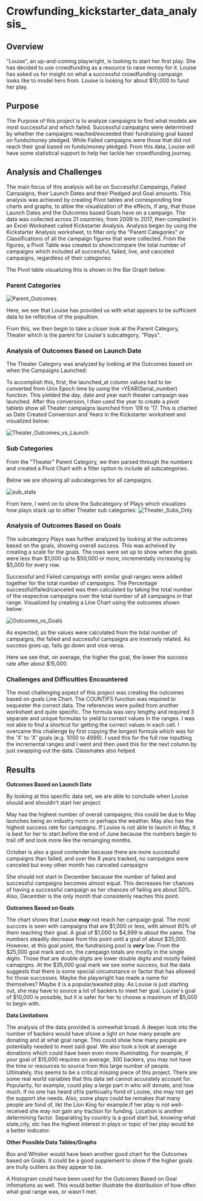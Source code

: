 # **Crowfunding_kickstarter_data_analysis_** #



## **Overview** ## 
“Louise”, an up-and-coming playwright, is looking to start her first play. She has decided to use crowdfunding as a resource to raise money for it. Louise has asked us for insight on what a successful crowdfunding campaign looks like to model hers from. Louise is looking for about $10,000 to fund her play. 



## **Purpose** ## 

The Purpose of this project is to analyze campaigns to find what models are most successful and which failed. Successful campaigns were determined by whether the campaigns reached/exceeded their fundraising goal based on funds/money pledged. While Failed campaigns were those that did not reach their goal based on funds/money pledged. From this data, Louise will have some statistical support to help her tackle her crowdfunding journey. 

## **Analysis and Challenges** ##

The main focus of this analysis will be on Successful Campaings, Failed Campaigns, their Launch Dates and their Pledged and Goal amounts. This analysis was achieved by creating Pivot tables and corresponding line charts and graphs, to allow the visualization of the effects, if any, that those Launch Dates and the Outcomes based Goals have on a campaign. The data was collected across 21 countries, from 2009 to 2017, then compiled in an Excel Worksheet called Kickstarter Analysis. Analysis began by using the Kickstarter Analysis worksheet, to filter only the "Parent Categories" or Classifications of all the campaign figures that were collected. From the figures, a Pivot Table was created to show/compare the total number of campaigns which included all successful, failed, live, and canceled campaigns, regardless of their categories.

The Pivot table visualizing this is shown in the Bar Graph below:


### Parent Categories ###

![Parent_Outcomes](https://github.com/NShan9297/kickstarter_analysis/blob/main/Resources/Parent%20Outcomes.png)


Here, we see that Louise has provided us with what appears to be sufficient data to be reflective of the popultion.

From this, we then begin to take a closer look at the Parent Category, Theater which is the parent for Louise's subcategory, "Plays".

### **Analysis of Outcomes Based on Launch Date** ###

The Theater Category was analyzed by looking at the Outcomes based on when the Campaigns Launched:

To accomplish this, first, the launched_at column values had to be converted from Unix Epoch time by using the =YEAR(Serial_number) function. This yielded the day, date and year each theater campaign was launched. After this conversion, I then used the year to create a pivot tableto show all Theater campaigns launched from '09 to '17. This is charted as Date Created Conversion and Years in the Kickstarter worksheet and visualized below:



![Theater_Outcomes_vs_Launch](https://github.com/NShan9297/kickstarter_analysis/blob/main/Resources/Theater_Outcomes_vs_Launch.png)


### **Sub Categories** ###

From the "Theater" Parent Category, we then parsed through the numbers and created a Pivot Chart with a filter option to include all subcategories. 

Below we are showing all subcategories for all campaigns.

![sub_stats](https://github.com/NShan9297/kickstarter_analysis/blob/main/Resources/Sub_stats.png)


From here, I went on to show the Subcategory of Plays which visualizes how plays stack up to other Theater sub categories:
![Theater_Subs_Only](https://github.com/NShan9297/kickstarter_analysis/blob/main/Resources/Theater_Sub_Only.png)

### **Analysis of Outcomes Based on Goals** ###

The subcategory Plays was further analyzed by looking at the outcomes based on the goals, showing overall success. This was acheived by creating a scale for the goals. The rows were set up to show when the goals were less than $1,000  up to $50,000 or more, incrementally increasing by $5,000 for every row.

Successful and Failed campaings with similar goal ranges were added together for the total number of campaigns. The Percentage successful/failed/canceled was then calculated by taking the total number of the respective campaigns over the total number of all campaigns in that range. Visualized by creating a Line Chart using the outcomes shown below:

![Outcomes_vs_Goals](https://github.com/NShan9297/kickstarter_analysis/blob/main/Resources/Outcomes_vs_Goals.png)


As expected, as the values were calculated from the total number of campaigns, the failed and successful campaigns are inversely related. As success goes up, fails go down and vice versa.

Here we see that, on average, the higher the goal, the lower the success rate after about $15,000.


### **Challenges and Difficulties Encountered** ###

The most challenging aspect of this project was creating the outcomes based on goals Line Chart. The COUNTIFS function was required to sequester the correct data. The references were pulled from another worksheet and quite specific. The formula was very lengthy and required 3 separate and unique formulas to yield to correct values in the ranges. I was not able to find a shortcut for getting the correct values in each cell. I overcame this challenge by first copying the longest formula which was for the 'X' to 'X' goals (e.g. 1000 to 4999). I used this for the full row inputting the incremental ranges and I went and then used this for the next column by just swapping out the data. Classmates also helped.



## **Results** ##

**Outcomes Based on Launch Date**

By looking at this specific data set, we are able to conclude when Louise should and shouldn't start her project.

May has the highest number of overall campaigns; this could be due to May launches being an industry norm or perhaps the weather. May also has the highest success rate for campaigns. If Louise is not able to launch in May, it is best for her to start before the end of June because the numbers begin to trail off and look more like the remainging months.

October is also a good contender because there are more successful campaigns than failed, and over the 8 years tracked, no campaigns were canceled but evey other month has canceled campaigns

She should not start in December because the number of failed and successful campaigns becomes almost equal. This decreases her chances of having a successful campaign as her chances of failing are about 50%. Also, December is the only month that consistenly reaches this point. 


**Outcomes Based on Goals**

The chart shows that Louise **_may_** not reach her campaign goal. The most succces is seen with campaigns that are $1,000 or less, with almost 80% of them reaching their goal. A goal of $1,000 to $4,999 is about the same. The numbers steadily decrease from this point until a goal of about $35,000. However, at this goal point, the fundraising pool is **_very_** low. From the $25,000 goal mark and on, the campaign totals are mostly in the single digits. Those that are double digits are lower double digits and mostly failed camapigns. At the $35,000 goal mark we see some success, but the data suggests that there is some special circumstance or factor that has allowed for those successes. Maybe the playwright has made a name for themselves? Maybe it is a popular/awaited play. As Louise is just starting out, she may have to source a lot of backers to meet her goal. Louise's goal of $10,000 is possible, but it is safer for her to choose a maximum of $5,000 to begin with. 


**Data Limitations**

The analysis of the data provided is somewhat broad. A deeper look into the number of backers would have shone a light on how many people are donating and at what goal range. This could show how many people are potentially needed to meet said goal. We also took a look at average donations which could have been even more illuminating. For example, if your goal of $15,000 requires on average, 300 backers, you may not have the time or resources to source from this large number of people. Ultimately, this seems to be a critical missing piece of this project. 
There are some real world variables that this data set cannot accurately account for. Popularity, for example, could play a large part in who will donate, and how much. If no one has heard of/is particualry fond of Louise, she may not get the support she needs. Also, some plays could be remakes that many people are fond of, likt the Lion King for example.If her play is not well-received she may not gain any traction for funding. Location is another determining factor. Separating by country is a good start but, knowing what state,city, etc has the highest interest in plays or topic of her play would be a better indicator.


**Other Possible Data Tables/Graphs**

Box and Whisker would have been another good chart for the Outcomes based on Goals. It could be a good supplement to show if the higher goals are trully outliers as they appear to be. 

A Histogram could have been used for the Outcomes Based on Goal infomations as well. This would better illustrate the distribution of how often what goal range was, or wasn't met.  

